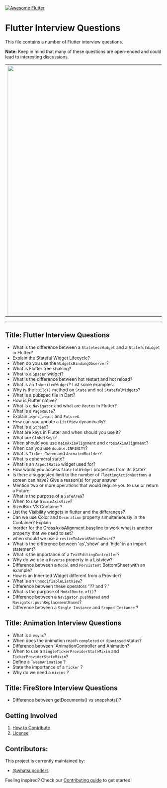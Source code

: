 <a href="https://github.com/Solido/awesome-flutter">
   <img alt="Awesome Flutter" src="https://img.shields.io/badge/Awesome-Flutter-blue.svg?longCache=true&style=flat-square" />
</a>

# Flutter Interview Questions

This file contains a number of Flutter interview questions. 

**Note:** Keep in mind that many of these questions are open-ended and could lead to interesting discussions.


<a href="https://github.com/whatsupcoders/Flutter-Interview-Questions/blob/master/Source.md">
<div style="text-align: center">
    <table>
        <tr>
            <td style="text-align: center">
                    <img src="https://github.com/whatsupcoders/Flutter-Interview-Questions/blob/master/assets/Flutter%20Thumbnail.png" width="800"/>
            </td>            
      </tr>
  </table>
  </div>
</a>


---
Title: Flutter Interview Questions
---

* What is the difference between a `StatelessWidget` and a `StatefulWidget` in Flutter?
* Explain the  Stateful Widget Lifecycle?
* When do you use the `WidgetsBindingObserver`?
* What is Flutter tree shaking?
* What is a `Spacer` widget?
* What is the difference between hot restart and hot reload?
* What is an `InheritedWidget`? List some examples.
* Why is the `build()` method on `State` and not `StatefulWidget`s?
* What is a pubspec file in Dart?
* How is Flutter native?
* What is a `Navigator` and what are `Routes` in Flutter?
* What is a `PageRoute`?
* Explain `async`, `await` and `Future`s.
* How can you update a `ListView` dynamically?
* What is a `Stream`?
* What are keys in Flutter and when should you use it?
* What are `GlobalKeys`?
* When should you use `mainAxisAlignment` and `crossAxisAlignment`?
* When can you use `double.INFINITY`?
* What is `Ticker`, `Tween` and `AnimatedBuilder`?
* What is ephemeral state?
* What is an `AspectRatio` widget used for?
* How would you access `StatefulWidget` properties from its State?
* Is there a suggested limit to the number of `FloatingActionButton`s a screen can have? Give a reason(s) for your answer
* Mention two or more operations that would require you to use or return a Future.
* What is the purpose of a `SafeArea`?
* When to use a `mainAxisSize`?
* SizedBox VS Container?
* List the Visibility widgets in flutter and the differences? 
* Can we use Color and `Decoration` property simultaneously in the Container? Explain
* Inorder for the CrossAxisAlignment.baseline to work what is another property that we need to set?
* when should we use a `resizeToAvoidBottomInset`? 
* What is the difference between 'as','show' and 'hide' in an import statement?
* What is the importance of a `TextEditingController`?
* Why do we use a `Reverse` property in a Listview?
* Difference between a `Modal` and `Persistent` BottomSheet with an example?
* How is an Inherited Widget different from a Provider?
* What is an `UnmodifiableListView`?
* Difference between these operators "?? and ?."
* What is the purpose of `ModalRoute.of()`?
* Difference between a `Navigator.pushNamed` and `Navigator.pushReplacementNamed`?
* Difference between a `Single Instance` and `Scoped Instance` ?


Title: Animation Interview Questions
---

* What is a `vsync`?
* When does the animation reach `completed` or `dismissed` status?
* Difference between `AnimationController and Animation?
* When to use a `SingleTickerProviderStateMixin` and `TickerProviderStateMixin`?
* Define a `TweenAnimation` ? 
* State the importance of a `Ticker` ?
* Why do we need a `mixins` ?

Title: FireStore Interview Questions
---

* Difference between getDocuments() vs snapshots()?

## Getting Involved

  1. [How to Contribute](https://github.com/whatsupcoders/Flutter-Interview-Questions/blob/master/CONTRIBUTING.md)
  1. [License](https://github.com/whatsupcoders/Flutter-Interview-Questions/blob/master/LICENSE.md)

## Contributors:

This project is currently maintained by:

- [@whatsupcoders](https://github.com/whatsupcoders)


Feeling inspired? Check our [Contributing guide](https://github.com/whatsupcoders/Flutter-Interview-Questions/blob/master/CONTRIBUTING.md) to get started!
